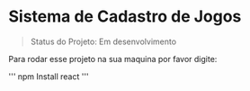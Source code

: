 <h1> Sistema de Cadastro de Jogos </h1>

> Status do Projeto: Em desenvolvimento

Para rodar esse projeto na sua maquina por favor digite:

'''
npm Install react
'''
